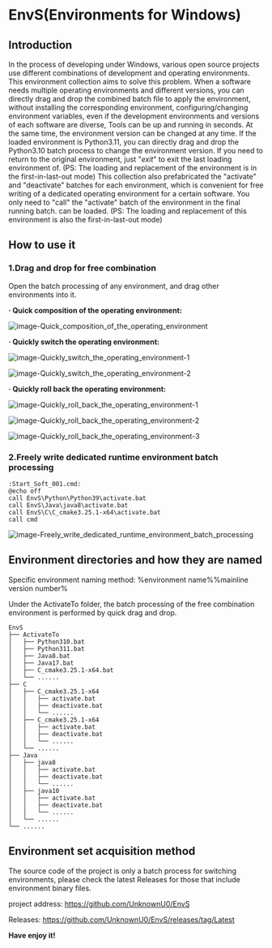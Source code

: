 # EnvS(Environments for Windows)

## Introduction

In the process of developing under Windows, various open source projects use different combinations of development and operating environments. This environment collection aims to solve this problem.
When a software needs multiple operating environments and different versions, you can directly drag and drop the combined batch file to apply the environment, without installing the corresponding environment, configuring/changing environment variables, even if the development environments and versions of each software are diverse, Tools can be up and running in seconds.
At the same time, the environment version can be changed at any time. If the loaded environment is Python3.11, you can directly drag and drop the Python3.10 batch process to change the environment version. If you need to return to the original environment, just "*exit*" to exit the last loading environment of. (PS: The loading and replacement of the environment is in the first-in-last-out mode)
This collection also prefabricated the "activate" and "deactivate" batches for each environment, which is convenient for free writing of a dedicated operating environment for a certain software. You only need to "call" the "activate" batch of the environment in the final running batch. can be loaded. (PS: The loading and replacement of this environment is also the first-in-last-out mode)

## How to use it

### 1.Drag and drop for free combination

Open the batch processing of any environment, and drag other environments into it.

**· Quick composition of the operating environment:**

![image-Quick_composition_of_the_operating_environment](./images/image-Quick_composition_of_the_operating_environment.png)

**· Quickly switch the operating environment:**

![image-Quickly_switch_the_operating_environment-1](./images/image-Quickly_switch_the_operating_environment-1.png)

![image-Quickly_switch_the_operating_environment-2](./images/image-Quickly_switch_the_operating_environment-2.png)

**· Quickly roll back the operating environment:**

![image-Quickly_roll_back_the_operating_environment-1](./images/image-Quickly_roll_back_the_operating_environment-1.png)

![image-Quickly_roll_back_the_operating_environment-2](./images/image-Quickly_roll_back_the_operating_environment-2.png)

![image-Quickly_roll_back_the_operating_environment-3](./images/image-Quickly_roll_back_the_operating_environment-3.png)

### 2.Freely write dedicated runtime environment batch processing

```
:Start_Soft_001.cmd:
@echo off
call EnvS\Python\Python39\activate.bat
call EnvS\Java\java8\activate.bat
call EnvS\C\C_cmake3.25.1-x64\activate.bat
call cmd
```

![image-Freely_write_dedicated_runtime_environment_batch_processing](./images/image-Freely_write_dedicated_runtime_environment_batch_processing.png)

## Environment directories and how they are named

Specific environment naming method: %environment name%%mainline version number%

Under the ActivateTo folder, the batch processing of the free combination environment is performed by quick drag and drop.

```
EnvS
├── ActivateTo
│   ├── Python310.bat
│   ├── Python311.bat
│   ├── Java8.bat
│   ├── Java17.bat
│   ├── C_cmake3.25.1-x64.bat
│   └── ......
├── C
│   ├── C_cmake3.25.1-x64
│   │   ├── activate.bat
│   │   ├── deactivate.bat
│   │   └── ......
│   ├── C_cmake3.25.1-x64
│   │   ├── activate.bat
│   │   ├── deactivate.bat
│   │   └── ......
│   └── ......
├── Java
│   ├── java8
│   │   ├── activate.bat
│   │   ├── deactivate.bat
│   │   └── ......
│   ├── java10
│   │   ├── activate.bat
│   │   ├── deactivate.bat
│   │   └── ......
│   └── ......
└── ......
```

## Environment set acquisition method

The source code of the project is only a batch process for switching environments, please check the latest Releases for those that include environment binary files.



project address: https://github.com/UnknownU0/EnvS

Releases: https://github.com/UnknownU0/EnvS/releases/tag/Latest



**Have enjoy it!**


